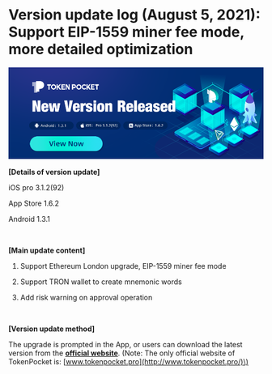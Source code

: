 # Version update log \(August 5, 2021\): Support EIP-1559 miner fee mode, more detailed optimization

![](../../.gitbook/assets/new-version1.3.1.png)



**\[Details of version update\]**

iOS pro 3.1.2\(92\)

App Store 1.6.2

Android 1.3.1

‌

**\[Main update content\]**

1. Support Ethereum London upgrade, EIP-1559 miner fee mode

2. Support TRON wallet to create mnemonic words

3. Add risk warning on approval operation

‌

**\[Version update method\]**

The upgrade is prompted in the App, or users can download the latest version from the [**official website**](https://www.tokenpocket.pro/en/download/app). \(Note: The only official website of TokenPocket is: [www.tokenpocket.pro](http://www.tokenpocket.pro/)\)

**​**

